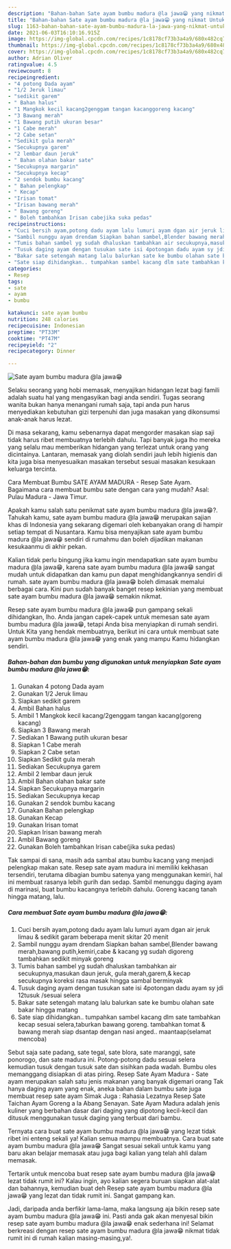 ```yaml
---
description: "Bahan-bahan Sate ayam bumbu madura @la jawa😁 yang nikmat Untuk Jualan"
title: "Bahan-bahan Sate ayam bumbu madura @la jawa😁 yang nikmat Untuk Jualan"
slug: 1163-bahan-bahan-sate-ayam-bumbu-madura-la-jawa-yang-nikmat-untuk-jualan
date: 2021-06-03T16:10:16.915Z
image: https://img-global.cpcdn.com/recipes/1c8178cf73b3a4a9/680x482cq70/sate-ayam-bumbu-madura-la-jawa😁-foto-resep-utama.jpg
thumbnail: https://img-global.cpcdn.com/recipes/1c8178cf73b3a4a9/680x482cq70/sate-ayam-bumbu-madura-la-jawa😁-foto-resep-utama.jpg
cover: https://img-global.cpcdn.com/recipes/1c8178cf73b3a4a9/680x482cq70/sate-ayam-bumbu-madura-la-jawa😁-foto-resep-utama.jpg
author: Adrian Oliver
ratingvalue: 4.5
reviewcount: 8
recipeingredient:
- "4 potong Dada ayam"
- "1/2 Jeruk limau"
- "sedikit garem"
- " Bahan halus"
- "1 Mangkok kecil kacang2genggam tangan kacanggoreng kacang"
- "3 Bawang merah"
- "1 Bawang putih ukuran besar"
- "1 Cabe merah"
- "2 Cabe setan"
- "Sedikit gula merah"
- "Secukupnya garem"
- "2 lembar daun jeruk"
- " Bahan olahan bakar sate"
- "Secukupnya margarin"
- "Secukupnya kecap"
- "2 sendok bumbu kacang"
- " Bahan pelengkap"
- " Kecap"
- "Irisan tomat"
- "Irisan bawang merah"
- " Bawang goreng"
- " Boleh tambahkan Irisan cabejika suka pedas"
recipeinstructions:
- "Cuci bersih ayam,potong dadu ayam lalu lumuri ayam dgan air jeruk limau &amp; sedikit garam beberapa menit skitar 20 menit"
- "Sambil nunggu ayam drendam Siapkan bahan sambel,Blender bawang merah,bawang putih,kemiri,cabe &amp; kacang yg sudah digoreng tambahkan sedikit minyak goreng"
- "Tumis bahan sambel yg sudah dhaluskan tambahkan air secukupnya,masukan daun jeruk, gula merah,garem,&amp; kecap secukupnya koreksi rasa masak hingga sambal berminyak"
- "Tusuk daging ayam dengan tusukan sate isi 4potongan dadu ayam sy jdi 12tusuk /sesuai selera"
- "Bakar sate setengah matang lalu balurkan sate ke bumbu olahan sate bakar hingga matang"
- "Sate siap dihidangkan.. tumpahkan sambel kacang dlm sate tambahkan kecap sesuai selera,taburkan bawang goreng. tambahkan tomat &amp; bawang merah siap dsantap dengan nasi anged.. maantaap(selamat mencoba)"
categories:
- Resep
tags:
- sate
- ayam
- bumbu

katakunci: sate ayam bumbu 
nutrition: 248 calories
recipecuisine: Indonesian
preptime: "PT33M"
cooktime: "PT47M"
recipeyield: "2"
recipecategory: Dinner

---
```



![Sate ayam bumbu madura @la jawa😁](https://img-global.cpcdn.com/recipes/1c8178cf73b3a4a9/680x482cq70/sate-ayam-bumbu-madura-la-jawa😁-foto-resep-utama.jpg)

Selaku seorang yang hobi memasak, menyajikan hidangan lezat bagi famili adalah suatu hal yang mengasyikan bagi anda sendiri. Tugas seorang  wanita bukan hanya menangani rumah saja, tapi anda pun harus menyediakan kebutuhan gizi terpenuhi dan juga masakan yang dikonsumsi anak-anak harus lezat.

Di masa  sekarang, kamu sebenarnya dapat mengorder masakan siap saji tidak harus ribet membuatnya terlebih dahulu. Tapi banyak juga lho mereka yang selalu mau memberikan hidangan yang terlezat untuk orang yang dicintainya. Lantaran, memasak yang diolah sendiri jauh lebih higienis dan kita juga bisa menyesuaikan masakan tersebut sesuai masakan kesukaan keluarga tercinta. 

Cara Membuat Bumbu SATE AYAM MADURA - Resep Sate Ayam. Bagaimana cara membuat bumbu sate dengan cara yang mudah? Asal: Pulau Madura - Jawa Timur.

Apakah kamu salah satu penikmat sate ayam bumbu madura @la jawa😁?. Tahukah kamu, sate ayam bumbu madura @la jawa😁 merupakan sajian khas di Indonesia yang sekarang digemari oleh kebanyakan orang di hampir setiap tempat di Nusantara. Kamu bisa menyajikan sate ayam bumbu madura @la jawa😁 sendiri di rumahmu dan boleh dijadikan makanan kesukaanmu di akhir pekan.

Kalian tidak perlu bingung jika kamu ingin mendapatkan sate ayam bumbu madura @la jawa😁, karena sate ayam bumbu madura @la jawa😁 sangat mudah untuk didapatkan dan kamu pun dapat menghidangkannya sendiri di rumah. sate ayam bumbu madura @la jawa😁 boleh dimasak memalui berbagai cara. Kini pun sudah banyak banget resep kekinian yang membuat sate ayam bumbu madura @la jawa😁 semakin nikmat.

Resep sate ayam bumbu madura @la jawa😁 pun gampang sekali dihidangkan, lho. Anda jangan capek-capek untuk memesan sate ayam bumbu madura @la jawa😁, tetapi Anda bisa menyiapkan di rumah sendiri. Untuk Kita yang hendak membuatnya, berikut ini cara untuk membuat sate ayam bumbu madura @la jawa😁 yang enak yang mampu Kamu hidangkan sendiri.

<!--inarticleads1-->

##### Bahan-bahan dan bumbu yang digunakan untuk menyiapkan Sate ayam bumbu madura @la jawa😁:

1. Gunakan 4 potong Dada ayam
1. Gunakan 1/2 Jeruk limau
1. Siapkan sedikit garem
1. Ambil  Bahan halus
1. Ambil 1 Mangkok kecil kacang/2genggam tangan kacang(goreng kacang)
1. Siapkan 3 Bawang merah
1. Sediakan 1 Bawang putih ukuran besar
1. Siapkan 1 Cabe merah
1. Siapkan 2 Cabe setan
1. Siapkan Sedikit gula merah
1. Sediakan Secukupnya garem
1. Ambil 2 lembar daun jeruk
1. Ambil  Bahan olahan bakar sate
1. Siapkan Secukupnya margarin
1. Sediakan Secukupnya kecap
1. Gunakan 2 sendok bumbu kacang
1. Gunakan  Bahan pelengkap
1. Gunakan  Kecap
1. Gunakan Irisan tomat
1. Siapkan Irisan bawang merah
1. Ambil  Bawang goreng
1. Gunakan  Boleh tambahkan Irisan cabe(jika suka pedas)


Tak sampai di sana, masih ada sambal atau bumbu kacang yang menjadi pelengkap makan sate. Resep sate ayam madura ini memiliki kekhasan tersendiri, terutama dibagian bumbu satenya yang menggunakan kemiri, hal ini membuat rasanya lebih gurih dan sedap. Sambil menunggu daging ayam di marinasi, buat bumbu kacangnya terlebih dahulu. Goreng kacang tanah hingga matang, lalu. 

<!--inarticleads2-->

##### Cara membuat Sate ayam bumbu madura @la jawa😁:

1. Cuci bersih ayam,potong dadu ayam lalu lumuri ayam dgan air jeruk limau &amp; sedikit garam beberapa menit skitar 20 menit
1. Sambil nunggu ayam drendam Siapkan bahan sambel,Blender bawang merah,bawang putih,kemiri,cabe &amp; kacang yg sudah digoreng tambahkan sedikit minyak goreng
1. Tumis bahan sambel yg sudah dhaluskan tambahkan air secukupnya,masukan daun jeruk, gula merah,garem,&amp; kecap secukupnya koreksi rasa masak hingga sambal berminyak
1. Tusuk daging ayam dengan tusukan sate isi 4potongan dadu ayam sy jdi 12tusuk /sesuai selera
1. Bakar sate setengah matang lalu balurkan sate ke bumbu olahan sate bakar hingga matang
1. Sate siap dihidangkan.. tumpahkan sambel kacang dlm sate tambahkan kecap sesuai selera,taburkan bawang goreng. tambahkan tomat &amp; bawang merah siap dsantap dengan nasi anged.. maantaap(selamat mencoba)


Sebut saja sate padang, sate tegal, sate blora, sate maranggi, sate ponorogo, dan sate madura ini. Potong-potong dadu sesuai selera kemudian tusuk dengan tusuk sate dan sisihkan pada wadah. Bumbu oles memanggang disiapkan di atas piring. Resep Sate Ayam Madura - Sate ayam merupakan salah satu jenis makanan yang banyak digemari orang Tak hanya daging ayam yang enak, aneka bahan dalam bumbu sate juga membuat resep sate ayam Simak Juga : Rahasia Lezatnya Resep Sate Taichan Ayam Goreng a la Abang Senayan. Sate Ayam Madura adalah jenis kuliner yang berbahan dasar dari daging yang dipotong kecil-kecil dan ditusuk menggunakan tusuk daging yang terbuat dari bambu. 

Ternyata cara buat sate ayam bumbu madura @la jawa😁 yang lezat tidak ribet ini enteng sekali ya! Kalian semua mampu membuatnya. Cara buat sate ayam bumbu madura @la jawa😁 Sangat sesuai sekali untuk kamu yang baru akan belajar memasak atau juga bagi kalian yang telah ahli dalam memasak.

Tertarik untuk mencoba buat resep sate ayam bumbu madura @la jawa😁 lezat tidak rumit ini? Kalau ingin, ayo kalian segera buruan siapkan alat-alat dan bahannya, kemudian buat deh Resep sate ayam bumbu madura @la jawa😁 yang lezat dan tidak rumit ini. Sangat gampang kan. 

Jadi, daripada anda berfikir lama-lama, maka langsung aja bikin resep sate ayam bumbu madura @la jawa😁 ini. Pasti anda gak akan menyesal bikin resep sate ayam bumbu madura @la jawa😁 enak sederhana ini! Selamat berkreasi dengan resep sate ayam bumbu madura @la jawa😁 nikmat tidak rumit ini di rumah kalian masing-masing,ya!.

